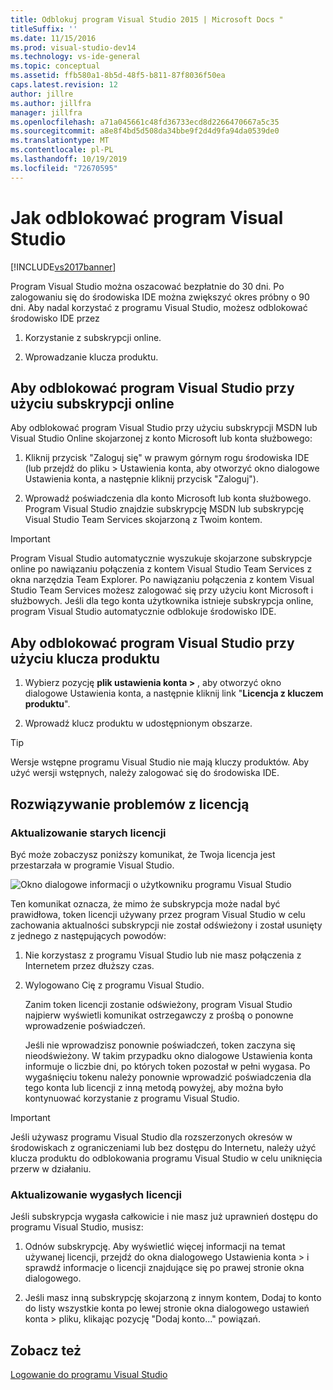 ```yaml
---
title: Odblokuj program Visual Studio 2015 | Microsoft Docs "
titleSuffix: ''
ms.date: 11/15/2016
ms.prod: visual-studio-dev14
ms.technology: vs-ide-general
ms.topic: conceptual
ms.assetid: ffb580a1-8b5d-48f5-b811-87f8036f50ea
caps.latest.revision: 12
author: jillre
ms.author: jillfra
manager: jillfra
ms.openlocfilehash: a71a045661c48fd36733ecd8d2266470667a5c35
ms.sourcegitcommit: a8e8f4bd5d508da34bbe9f2d4d9fa94da0539de0
ms.translationtype: MT
ms.contentlocale: pl-PL
ms.lasthandoff: 10/19/2019
ms.locfileid: "72670595"
---
```

# <a name="how-to-unlock-visual-studio"></a>Jak odblokować program Visual Studio
[!INCLUDE[vs2017banner](../includes/vs2017banner.md)]

Program Visual Studio można oszacować bezpłatnie do 30 dni. Po zalogowaniu się do środowiska IDE można zwiększyć okres próbny o 90 dni. Aby nadal korzystać z programu Visual Studio, możesz odblokować środowisko IDE przez

1. Korzystanie z subskrypcji online.

2. Wprowadzanie klucza produktu.

## <a name="to-unlock-visual-studio-using-an-online-subscription"></a>Aby odblokować program Visual Studio przy użyciu subskrypcji online
 Aby odblokować program Visual Studio przy użyciu subskrypcji MSDN lub Visual Studio Online skojarzonej z konto Microsoft lub konta służbowego:

1. Kliknij przycisk "Zaloguj się" w prawym górnym rogu środowiska IDE (lub przejdź do pliku > Ustawienia konta, aby otworzyć okno dialogowe Ustawienia konta, a następnie kliknij przycisk "Zaloguj").

2. Wprowadź poświadczenia dla konto Microsoft lub konta służbowego. Program Visual Studio znajdzie subskrypcję MSDN lub subskrypcję Visual Studio Team Services skojarzoną z Twoim kontem.

> [!IMPORTANT]
> Program Visual Studio automatycznie wyszukuje skojarzone subskrypcje online po nawiązaniu połączenia z kontem Visual Studio Team Services z okna narzędzia Team Explorer. Po nawiązaniu połączenia z kontem Visual Studio Team Services możesz zalogować się przy użyciu kont Microsoft i służbowych. Jeśli dla tego konta użytkownika istnieje subskrypcja online, program Visual Studio automatycznie odblokuje środowisko IDE.

## <a name="to-unlock-visual-studio-with-a-product-key"></a>Aby odblokować program Visual Studio przy użyciu klucza produktu

1. Wybierz pozycję **plik ustawienia konta >** , aby otworzyć okno dialogowe Ustawienia konta, a następnie kliknij link "**Licencja z kluczem produktu**".

2. Wprowadź klucz produktu w udostępnionym obszarze.

> [!TIP]
> Wersje wstępne programu Visual Studio nie mają kluczy produktów. Aby użyć wersji wstępnych, należy zalogować się do środowiska IDE.

## <a name="addressing-license-problem-states"></a>Rozwiązywanie problemów z licencją

### <a name="updating-stale-licenses"></a>Aktualizowanie starych licencji
 Być może zobaczysz poniższy komunikat, że Twoja licencja jest przestarzała w programie Visual Studio.

 ![Okno dialogowe informacji o użytkowniku programu Visual Studio](../ide/media/vs2013-userinfo.png "VS2013_UserInfo")

 Ten komunikat oznacza, że mimo że subskrypcja może nadal być prawidłowa, token licencji używany przez program Visual Studio w celu zachowania aktualności subskrypcji nie został odświeżony i został usunięty z jednego z następujących powodów:

1. Nie korzystasz z programu Visual Studio lub nie masz połączenia z Internetem przez dłuższy czas.

2. Wylogowano Cię z programu Visual Studio.

   Zanim token licencji zostanie odświeżony, program Visual Studio najpierw wyświetli komunikat ostrzegawczy z prośbą o ponowne wprowadzenie poświadczeń.

   Jeśli nie wprowadzisz ponownie poświadczeń, token zaczyna się nieodświeżony. W takim przypadku okno dialogowe Ustawienia konta informuje o liczbie dni, po których token pozostał w pełni wygasa. Po wygaśnięciu tokenu należy ponownie wprowadzić poświadczenia dla tego konta lub licencji z inną metodą powyżej, aby można było kontynuować korzystanie z programu Visual Studio.

> [!IMPORTANT]
> Jeśli używasz programu Visual Studio dla rozszerzonych okresów w środowiskach z ograniczeniami lub bez dostępu do Internetu, należy użyć klucza produktu do odblokowania programu Visual Studio w celu uniknięcia przerw w działaniu.

### <a name="updating-expired-licenses"></a>Aktualizowanie wygasłych licencji
 Jeśli subskrypcja wygasła całkowicie i nie masz już uprawnień dostępu do programu Visual Studio, musisz:

1. Odnów subskrypcję. Aby wyświetlić więcej informacji na temat używanej licencji, przejdź do okna dialogowego Ustawienia konta > i sprawdź informacje o licencji znajdujące się po prawej stronie okna dialogowego.

2. Jeśli masz inną subskrypcję skojarzoną z innym kontem, Dodaj to konto do listy wszystkie konta po lewej stronie okna dialogowego ustawień konta > pliku, klikając pozycję "Dodaj konto..." powiązań.

## <a name="see-also"></a>Zobacz też
 [Logowanie do programu Visual Studio](../ide/signing-in-to-visual-studio.md)
